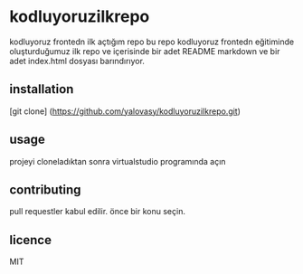 # kodluyoruzilkrepo
kodluyoruz frontedn ilk açtığım repo
bu repo kodluyoruz frontedn eğitiminde oluşturduğumuz ilk repo ve içerisinde bir adet README markdown ve bir adet index.html dosyası barındırıyor.
## installation
[git clone] (https://github.com/yalovasy/kodluyoruzilkrepo.git)
## usage
projeyi cloneladıktan sonra virtualstudio programında açın
## contributing
pull requestler kabul edilir. önce bir konu seçin.
## licence 
MIT

